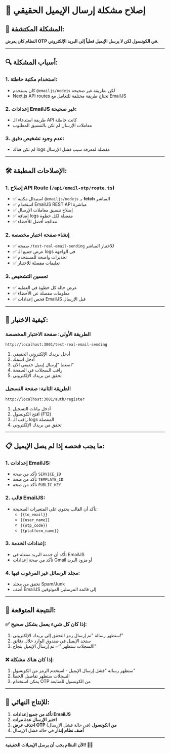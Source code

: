 # 📧 إصلاح مشكلة إرسال الإيميل الحقيقي

## 🚨 المشكلة المكتشفة:
**النظام كان يعرض OTP في الكونسول لكن لا يرسل الإيميل فعلياً إلى البريد الإلكتروني.**

---

## 🔍 أسباب المشكلة:

### 1. **استخدام مكتبة خاطئة:**
- كان يستخدم `@emailjs/nodejs` لكن بطريقة غير صحيحة
- Next.js API routes تحتاج طريقة مختلفة للتعامل مع EmailJS

### 2. **إعدادات EmailJS غير صحيحة:**
- طريقة استدعاء الـ API كانت خاطئة
- معاملات الإرسال لم تكن بالتنسيق المطلوب

### 3. **عدم وجود تشخيص دقيق:**
- لم تكن هناك logs مفصلة لمعرفة سبب فشل الإرسال

---

## 🛠️ الإصلاحات المطبقة:

### 1. **إصلاح API Route (`/api/email-otp/route.ts`)**
- ✅ استبدال مكتبة `@emailjs/nodejs` بـ **fetch** المباشر
- ✅ استخدام EmailJS REST API مباشرة
- ✅ إصلاح تنسيق معاملات الإرسال
- ✅ إضافة logs مفصلة لكل خطوة
- ✅ معالجة أفضل للأخطاء

### 2. **إنشاء صفحة اختبار مخصصة**
- ✅ صفحة `/test-real-email-sending` للاختبار المباشر
- ✅ عرض جميع الـ logs في الواجهة
- ✅ تحذيرات واضحة للمستخدم
- ✅ تعليمات مفصلة للاختبار

### 3. **تحسين التشخيص**
- ✅ عرض حالة كل خطوة في العملية
- ✅ معلومات مفصلة عن الأخطاء
- ✅ فحص إعدادات EmailJS قبل الإرسال

---

## 🧪 كيفية الاختبار:

### **الطريقة الأولى: صفحة الاختبار المخصصة**
```
http://localhost:3001/test-real-email-sending
```
1. أدخل بريدك الإلكتروني الحقيقي
2. أدخل اسمك
3. اضغط "إرسال إيميل حقيقي الآن"
4. راقب السجلات في الصفحة
5. تحقق من بريدك الإلكتروني

### **الطريقة الثانية: صفحة التسجيل**
```
http://localhost:3001/auth/register
```
1. أدخل بيانات التسجيل
2. افتح الكونسول (F12)
3. راقب الـ logs المفصلة
4. تحقق من بريدك الإلكتروني

---

## 📋 ما يجب فحصه إذا لم يصل الإيميل:

### 1. **إعدادات EmailJS:**
- تأكد من صحة `SERVICE_ID`
- تأكد من صحة `TEMPLATE_ID`
- تأكد من صحة `PUBLIC_KEY`

### 2. **قالب EmailJS:**
- تأكد أن القالب يحتوي على المتغيرات الصحيحة:
  - `{{to_email}}`
  - `{{user_name}}`
  - `{{otp_code}}`
  - `{{platform_name}}`

### 3. **إعدادات الخدمة:**
- تأكد أن خدمة البريد مفعلة في EmailJS
- تأكد من صحة إعدادات Gmail أو مزود البريد

### 4. **مجلد الرسائل غير المرغوب فيها:**
- تحقق من مجلد Spam/Junk
- أضف EmailJS إلى قائمة المرسلين الموثوقين

---

## 🎯 النتيجة المتوقعة:

### ✅ **إذا كان كل شيء يعمل بشكل صحيح:**
1. ستظهر رسالة "تم إرسال رمز التحقق إلى بريدك الإلكتروني!"
2. ستجد الإيميل في صندوق الوارد خلال دقائق
3. السجلات ستظهر "✅ تم إرسال الإيميل بنجاح!"

### ❌ **إذا كان هناك مشكلة:**
1. ستظهر رسالة "فشل إرسال الإيميل - استخدم الرمز من الكونسول"
2. السجلات ستظهر تفاصيل الخطأ
3. يمكن استخدام OTP من الكونسول للمتابعة

---

## 🔧 للإنتاج النهائي:

1. **تأكد من جميع إعدادات EmailJS**
2. **اختبر الإرسال عدة مرات**
3. **احذف عرض OTP من الكونسول** (في حالة فشل الإرسال)
4. **أضف نظام إنذار** في حالة فشل الإرسال

---

**الآن النظام يجب أن يرسل الإيميلات الحقيقية! 📧✅** 